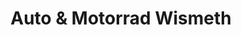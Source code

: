 ---
title: "Auto & Motorrad Wismeth"
url: /schkoelen/auto-und-motorrad-wismeth/
shop: Autowerkstatt
---